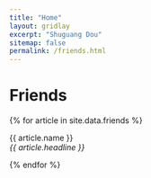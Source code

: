 ```yaml
---
title: "Home"
layout: gridlay
excerpt: "Shuguang Dou"
sitemap: false
permalink: /friends.html
---
```


# Friends

{% for article in site.data.friends %}
<p>{{ article.name }} <br>
<em>{{ article.headline }}</em></p>
{% endfor %}
